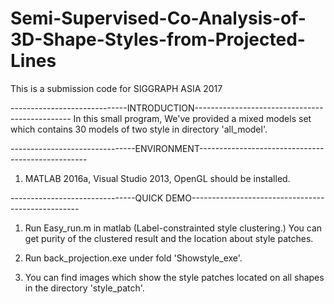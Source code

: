 # Semi-Supervised-Co-Analysis-of-3D-Shape-Styles-from-Projected-Lines
This is a submission code for SIGGRAPH ASIA 2017

-----------------------------INTRODUCTION-----------------------------------------------
In this small program, We've provided a mixed models set which contains 30 models of 
two style in directory 'all_model'.

-------------------------------ENVIRONMENT--------------------------------------------------
1. MATLAB 2016a, Visual Studio 2013, OpenGL should be installed.

-------------------------------QUICK DEMO--------------------------------------------------

1. Run Easy_run.m in matlab (Label-constrainted style clustering.) You can get
   purity of the clustered result and the location about style patches.

2. Run back_projection.exe under fold 'Showstyle_exe'. 

3. You can find images which show the style patches located on all shapes in the directory 'style_patch'.


